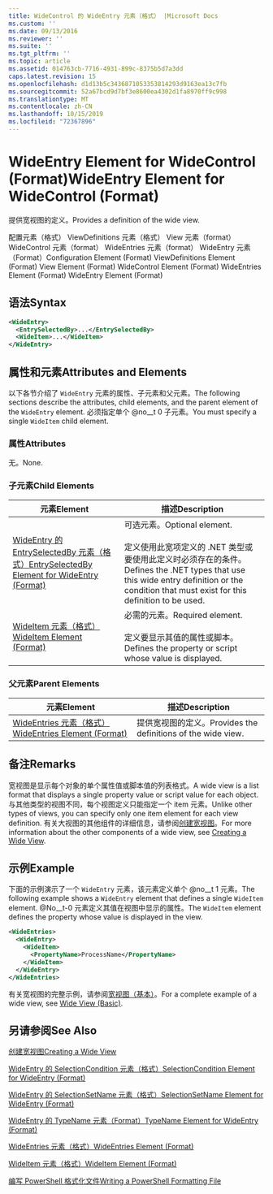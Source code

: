 ```yaml
---
title: WideControl 的 WideEntry 元素（格式） |Microsoft Docs
ms.custom: ''
ms.date: 09/13/2016
ms.reviewer: ''
ms.suite: ''
ms.tgt_pltfrm: ''
ms.topic: article
ms.assetid: 014763cb-7716-4931-899c-8375b5d7a3dd
caps.latest.revision: 15
ms.openlocfilehash: d1d13b5c3436871053353814293d9163ea13c7fb
ms.sourcegitcommit: 52a67bcd9d7bf3e8600ea4302d1fa8970ff9c998
ms.translationtype: MT
ms.contentlocale: zh-CN
ms.lasthandoff: 10/15/2019
ms.locfileid: "72367896"
---
```

# <a name="wideentry-element-for-widecontrol-format"></a><span data-ttu-id="7b492-102">WideEntry Element for WideControl (Format)</span><span class="sxs-lookup"><span data-stu-id="7b492-102">WideEntry Element for WideControl (Format)</span></span>

<span data-ttu-id="7b492-103">提供宽视图的定义。</span><span class="sxs-lookup"><span data-stu-id="7b492-103">Provides a definition of the wide view.</span></span>

<span data-ttu-id="7b492-104">配置元素（格式） ViewDefinitions 元素（格式） View 元素（format） WideControl 元素（format） WideEntries 元素（format） WideEntry 元素（Format）</span><span class="sxs-lookup"><span data-stu-id="7b492-104">Configuration Element (Format) ViewDefinitions Element (Format) View Element (Format) WideControl Element (Format) WideEntries Element (Format) WideEntry Element (Format)</span></span>

## <a name="syntax"></a><span data-ttu-id="7b492-105">语法</span><span class="sxs-lookup"><span data-stu-id="7b492-105">Syntax</span></span>

```xml
<WideEntry>
  <EntrySelectedBy>...</EntrySelectedBy>
  <WideItem>...</WideItem>
</WideEntry>
```

## <a name="attributes-and-elements"></a><span data-ttu-id="7b492-106">属性和元素</span><span class="sxs-lookup"><span data-stu-id="7b492-106">Attributes and Elements</span></span>

<span data-ttu-id="7b492-107">以下各节介绍了 `WideEntry` 元素的属性、子元素和父元素。</span><span class="sxs-lookup"><span data-stu-id="7b492-107">The following sections describe the attributes, child elements, and the parent element of the `WideEntry` element.</span></span> <span data-ttu-id="7b492-108">必须指定单个 @no__t 0 子元素。</span><span class="sxs-lookup"><span data-stu-id="7b492-108">You must specify a single `WideItem` child element.</span></span>

### <a name="attributes"></a><span data-ttu-id="7b492-109">属性</span><span class="sxs-lookup"><span data-stu-id="7b492-109">Attributes</span></span>

<span data-ttu-id="7b492-110">无。</span><span class="sxs-lookup"><span data-stu-id="7b492-110">None.</span></span>

### <a name="child-elements"></a><span data-ttu-id="7b492-111">子元素</span><span class="sxs-lookup"><span data-stu-id="7b492-111">Child Elements</span></span>

|<span data-ttu-id="7b492-112">元素</span><span class="sxs-lookup"><span data-stu-id="7b492-112">Element</span></span>|<span data-ttu-id="7b492-113">描述</span><span class="sxs-lookup"><span data-stu-id="7b492-113">Description</span></span>|
|-------------|-----------------|
|[<span data-ttu-id="7b492-114">WideEntry 的 EntrySelectedBy 元素（格式）</span><span class="sxs-lookup"><span data-stu-id="7b492-114">EntrySelectedBy Element for WideEntry (Format)</span></span>](./entryselectedby-element-for-wideentry-format.md)|<span data-ttu-id="7b492-115">可选元素。</span><span class="sxs-lookup"><span data-stu-id="7b492-115">Optional element.</span></span><br /><br /> <span data-ttu-id="7b492-116">定义使用此宽项定义的 .NET 类型或要使用此定义时必须存在的条件。</span><span class="sxs-lookup"><span data-stu-id="7b492-116">Defines the .NET types that use this wide entry definition or the condition that must exist for this definition to be used.</span></span>|
|[<span data-ttu-id="7b492-117">WideItem 元素（格式）</span><span class="sxs-lookup"><span data-stu-id="7b492-117">WideItem Element (Format)</span></span>](./wideitem-element-for-widecontrol-format.md)|<span data-ttu-id="7b492-118">必需的元素。</span><span class="sxs-lookup"><span data-stu-id="7b492-118">Required element.</span></span><br /><br /> <span data-ttu-id="7b492-119">定义要显示其值的属性或脚本。</span><span class="sxs-lookup"><span data-stu-id="7b492-119">Defines the property or script whose value is displayed.</span></span>|

### <a name="parent-elements"></a><span data-ttu-id="7b492-120">父元素</span><span class="sxs-lookup"><span data-stu-id="7b492-120">Parent Elements</span></span>

|<span data-ttu-id="7b492-121">元素</span><span class="sxs-lookup"><span data-stu-id="7b492-121">Element</span></span>|<span data-ttu-id="7b492-122">描述</span><span class="sxs-lookup"><span data-stu-id="7b492-122">Description</span></span>|
|-------------|-----------------|
|[<span data-ttu-id="7b492-123">WideEntries 元素（格式）</span><span class="sxs-lookup"><span data-stu-id="7b492-123">WideEntries Element (Format)</span></span>](./wideentries-element-for-widecontrol-format.md)|<span data-ttu-id="7b492-124">提供宽视图的定义。</span><span class="sxs-lookup"><span data-stu-id="7b492-124">Provides the definitions of the wide view.</span></span>|

## <a name="remarks"></a><span data-ttu-id="7b492-125">备注</span><span class="sxs-lookup"><span data-stu-id="7b492-125">Remarks</span></span>

<span data-ttu-id="7b492-126">宽视图是显示每个对象的单个属性值或脚本值的列表格式。</span><span class="sxs-lookup"><span data-stu-id="7b492-126">A wide view is a list format that displays a single property value or script value for each object.</span></span> <span data-ttu-id="7b492-127">与其他类型的视图不同，每个视图定义只能指定一个 item 元素。</span><span class="sxs-lookup"><span data-stu-id="7b492-127">Unlike other types of views, you can specify only one item element for each view definition.</span></span> <span data-ttu-id="7b492-128">有关大视图的其他组件的详细信息，请参阅[创建宽视图](./creating-a-wide-view.md)。</span><span class="sxs-lookup"><span data-stu-id="7b492-128">For more information about the other components of a wide view, see [Creating a Wide View](./creating-a-wide-view.md).</span></span>

## <a name="example"></a><span data-ttu-id="7b492-129">示例</span><span class="sxs-lookup"><span data-stu-id="7b492-129">Example</span></span>

<span data-ttu-id="7b492-130">下面的示例演示了一个 `WideEntry` 元素，该元素定义单个 @no__t 1 元素。</span><span class="sxs-lookup"><span data-stu-id="7b492-130">The following example shows a `WideEntry` element that defines a single `WideItem` element.</span></span> <span data-ttu-id="7b492-131">@No__t-0 元素定义其值在视图中显示的属性。</span><span class="sxs-lookup"><span data-stu-id="7b492-131">The `WideItem` element defines the property whose value is displayed in the view.</span></span>

```xml
<WideEntries>
  <WideEntry>
    <WideItem>
      <PropertyName>ProcessName</PropertyName>
    </WideItem>
  </WideEntry>
</WideEntries>

```

<span data-ttu-id="7b492-132">有关宽视图的完整示例，请参阅[宽视图（基本）](./wide-view-basic.md)。</span><span class="sxs-lookup"><span data-stu-id="7b492-132">For a complete example of a wide view, see [Wide View (Basic)](./wide-view-basic.md).</span></span>

## <a name="see-also"></a><span data-ttu-id="7b492-133">另请参阅</span><span class="sxs-lookup"><span data-stu-id="7b492-133">See Also</span></span>

[<span data-ttu-id="7b492-134">创建宽视图</span><span class="sxs-lookup"><span data-stu-id="7b492-134">Creating a Wide View</span></span>](./creating-a-wide-view.md)

[<span data-ttu-id="7b492-135">WideEntry 的 SelectionCondition 元素（格式）</span><span class="sxs-lookup"><span data-stu-id="7b492-135">SelectionCondition Element for WideEntry (Format)</span></span>](./selectioncondition-element-for-entryselectedby-for-widecontrol-format.md)

[<span data-ttu-id="7b492-136">WideEntry 的 SelectionSetName 元素（格式）</span><span class="sxs-lookup"><span data-stu-id="7b492-136">SelectionSetName Element for WideEntry (Format)</span></span>](./selectionsetname-element-for-entryselectedby-for-widecontrol-format.md)

[<span data-ttu-id="7b492-137">WideEntry 的 TypeName 元素（Format）</span><span class="sxs-lookup"><span data-stu-id="7b492-137">TypeName Element for WideEntry (Format)</span></span>](./typename-element-for-entryselectedby-for-wideentry-format.md)

[<span data-ttu-id="7b492-138">WideEntries 元素（格式）</span><span class="sxs-lookup"><span data-stu-id="7b492-138">WideEntries Element (Format)</span></span>](./wideentries-element-for-widecontrol-format.md)

[<span data-ttu-id="7b492-139">WideItem 元素（格式）</span><span class="sxs-lookup"><span data-stu-id="7b492-139">WideItem Element (Format)</span></span>](./wideitem-element-for-widecontrol-format.md)

[<span data-ttu-id="7b492-140">编写 PowerShell 格式化文件</span><span class="sxs-lookup"><span data-stu-id="7b492-140">Writing a PowerShell Formatting File</span></span>](./writing-a-powershell-formatting-file.md)
